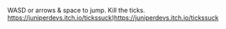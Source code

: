 WASD or arrows & space to jump. Kill the ticks. https://juniperdevs.itch.io/tickssuck)https://juniperdevs.itch.io/tickssuck
